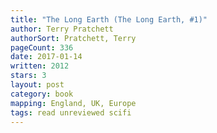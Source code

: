```yaml
---
title: "The Long Earth (The Long Earth, #1)"
author: Terry Pratchett
authorSort: Pratchett, Terry
pageCount: 336
date: 2017-01-14
written: 2012
stars: 3
layout: post
category: book
mapping: England, UK, Europe
tags: read unreviewed scifi
---
```

